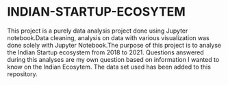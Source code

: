 # INDIAN-STARTUP-ECOSYTEM
This project is a purely data analysis project done using Jupyter notebook.Data cleaning, analysis on data with various visualization was done solely with Jupyter Notebook.The purpose of this project is to analyse the Indian Startup ecosystem from 2018 to 2021. Questions answered during this analyses are my own question based on information I wanted to know on the Indian Ecosytem.
The data set used has been added to this repository.
